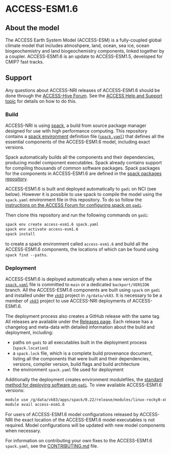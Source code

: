 # ACCESS-ESM1.6

## About the model
The ACCESS Earth System Model (ACCESS-ESM) is a fully-coupled global climate model that includes atmoshpere, land, ocean, sea ice, ocean biogeochemistry and land biogeochemistry components, linked together by a coupler. ACCESS-ESM1.6 is an update to ACCESS-ESM1.5, developed for CMIP7 fast tracks.

## Support

Any questions about ACCESS-NRI releases of ACCESS-ESM1.6 should be done through the [ACCESS-Hive Forum](https://forum.access-hive.org.au/). See the [ACCESS Help and Support topic](https://forum.access-hive.org.au/t/access-help-and-support/908) for details on how to do this.

### Build

ACCESS-NRI is using [spack](https://spack.io), a build from source package manager designed for use with high performance computing. This repository contains a [spack environment](https://spack.readthedocs.io/en/latest/environments.html) definition file ([`spack.yaml`](https://github.com/ACCESS-NRI/ACCESS-ESM1.6/blob/main/spack.yaml)) that defines all the essential components of the ACCESS-ESM1.6 model, including exact versions.

Spack automatically builds all the components and their dependencies, producing model component executables. Spack already contains support for compiling thousands of common software packages. Spack packages for the components in ACCESS-ESM1.6 are defined in the [spack packages repository](https://github.com/ACCESS-NRI/spack_packages/).

ACCESS-ESM1.6 is built and deployed automatically to `gadi` on NCI (see below). However it is possible to use spack to compile the model using the `spack.yaml` environment file in this repository. To do so follow the [instructions on the ACCESS Forum for configuring spack on `gadi`](https://forum.access-hive.org.au/t/how-to-build-access-om2-on-gadi/1545).

Then clone this repository and run the following commands on `gadi`:

```bash
spack env create access-esm1.6 spack.yaml
spack env activate access-esm1.6
spack install
```

to create a spack environment called `access-esm1.6` and build all the ACCESS-ESM1.6 components, the locations of which can be found using `spack find --paths`.

### Deployment

ACCESS-ESM1.6 is deployed automatically when a new version of the [`spack.yaml`](https://github.com/ACCESS-NRI/ACCESS-ESM1.6/blob/main/spack.yaml) file is committed to `main` or a dedicated `backport/VERSION` branch. All the ACCESS-ESM1.6 components are built using `spack` on `gadi` and installed under the [`vk83`](https://my.nci.org.au/mancini/project/vk83) project in `/g/data/vk83`. It is necessary to be a member of [`vk83`](https://my.nci.org.au/mancini/project/vk83) project to use ACCESS-NRI deployments of ACCESS-ESM1.6.

The deployment process also creates a GitHub release with the same tag. All releases are available under the [Releases page](https://github.com/ACCESS-NRI/ACCESS-ESM1.6/releases). Each release has a changelog and meta-data with detailed information about the build and deployment, including:

- paths on `gadi` to all executables built in the deployment process (`spack.location`)
- a `spack.lock` file, which is a complete build provenance document, listing all the components that were built and their dependencies, versions, compiler version, build flags and build architecture
- the environment `spack.yaml` file used for deployment

Additionally the deployment creates environment modulefiles, the [standard method for deploying software on `gadi`](https://opus.nci.org.au/display/Help/Environment+Modules). To view available ACCESS-ESM1.6 versions:

```bash
module use /g/data/vk83/apps/spack/0.22/release/modules/linux-rocky8-x86_64
module avail access-esm1.6
```

For users of ACCESS-ESM1.6 model configurations released by ACCESS-NRI the exact location of the ACCESS-ESM1.6 model executables is not required. Model configurations will be updated with new model components when necessary.

For information on contributing your own fixes to the ACCESS-ESM1.6 `spack.yaml`, see the [CONTRIBUTING.md](./CONTRIBUTING.md) file.
